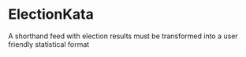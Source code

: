 # ElectionKata
A shorthand feed with election results must be transformed into a user friendly statistical format
